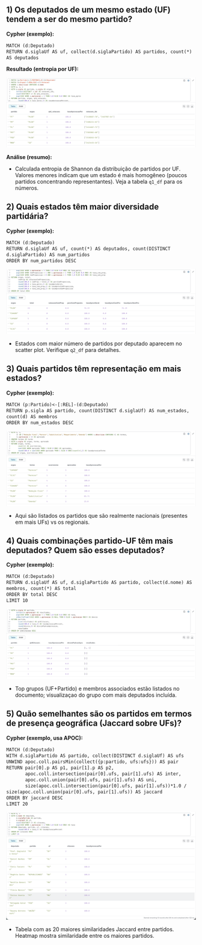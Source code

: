 ## 1) Os deputados de um mesmo estado (UF) tendem a ser do mesmo partido?

**Cypher (exemplo):**

```cypher
MATCH (d:Deputado)
RETURN d.siglaUf AS uf, collect(d.siglaPartido) AS partidos, count(*) AS deputados
```

**Resultado (entropia por UF):**

![q1](consulta1.png)

**Análise (resumo):**

- Calculada entropia de Shannon da distribuição de partidos por UF. Valores menores indicam que um estado é mais homogêneo (poucos partidos concentrando representantes). Veja a tabela `q1_df` para os números.


## 2) Quais estados têm maior diversidade partidária?

**Cypher (exemplo):**

```cypher
MATCH (d:Deputado)
RETURN d.siglaUf AS uf, count(*) AS deputados, count(DISTINCT d.siglaPartido) AS num_partidos
ORDER BY num_partidos DESC
```

![q2](consulta2.png)

- Estados com maior número de partidos por deputado aparecem no scatter plot. Verifique `q2_df` para detalhes.


## 3) Quais partidos têm representação em mais estados?

**Cypher (exemplo):**

```cypher
MATCH (p:Partido)<-[:REL]-(d:Deputado)
RETURN p.sigla AS partido, count(DISTINCT d.siglaUf) AS num_estados, count(d) AS membros
ORDER BY num_estados DESC
```

![q3](consulta3.png)

- Aqui são listados os partidos que são realmente nacionais (presentes em mais UFs) vs os regionais.


## 4) Quais combinações partido-UF têm mais deputados? Quem são esses deputados?

**Cypher (exemplo):**

```cypher
MATCH (d:Deputado)
RETURN d.siglaUf AS uf, d.siglaPartido AS partido, collect(d.nome) AS membros, count(*) AS total
ORDER BY total DESC
LIMIT 10
```

![q4](consulta4.png)

- Top grupos (UF+Partido) e membros associados estão listados no documento; visualizaçao do grupo com mais deputados incluída.


## 5) Quão semelhantes são os partidos em termos de presença geográfica (Jaccard sobre UFs)?

**Cypher (exemplo, usa APOC):**

```cypher
MATCH (d:Deputado)
WITH d.siglaPartido AS partido, collect(DISTINCT d.siglaUf) AS ufs
UNWIND apoc.coll.pairsMin(collect({p:partido, ufs:ufs})) AS pair
RETURN pair[0].p AS p1, pair[1].p AS p2,
       apoc.coll.intersection(pair[0].ufs, pair[1].ufs) AS inter,
       apoc.coll.union(pair[0].ufs, pair[1].ufs) AS uni,
       size(apoc.coll.intersection(pair[0].ufs, pair[1].ufs))*1.0 / size(apoc.coll.union(pair[0].ufs, pair[1].ufs)) AS jaccard
ORDER BY jaccard DESC
LIMIT 20
```

![q5](consulta5.png)

- Tabela com as 20 maiores similaridades Jaccard entre partidos. Heatmap mostra similaridade entre os maiores partidos.

